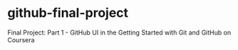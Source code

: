 # github-final-project
Final Project: Part 1 - GitHub UI in the Getting Started with Git and GitHub on Coursera
